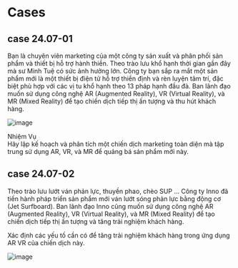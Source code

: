 

# Cases


## case 24.07-01

Bạn là chuyên viên marketing của một công ty sản xuất và phân phối sản phẩm và thiết bị hỗ trợ hành thiền. 
Theo trào lưu khổ hạnh thời gian gần đây mà sư Minh Tuệ có sức ảnh hưởng lớn. Công ty bạn sắp ra mắt một sản phẩm mới là một thiết bị điện tử hỗ trợ thiền định và rèn luyện tâm trí, đặc biệt phù hợp với các vị tu khổ hạnh theo 13 pháp hạnh đầu đà.
Ban lãnh đạo muốn sử dụng công nghệ AR (Augmented Reality), VR (Virtual Reality), và MR (Mixed Reality) để tạo chiến dịch tiếp thị ấn tượng và thu hút khách hàng.  

![image](https://github.com/AdTekDev/mMarketing/assets/18588011/309d8a0e-43e2-4218-8a6b-7f4476f09370)



Nhiệm Vụ  
Hãy lập kế hoạch và phân tích một chiến dịch marketing toàn diện mà tập trung sử dụng AR, VR, và MR để quảng bá sản phẩm mới này.   


## case 24.07-02  

Theo trào lưu lướt ván phản lực, thuyền phao, chèo SUP ... Công ty Inno đã tiến hành pháp triển sản phẩm mới ván lướt sóng phản lực bằng động cơ (Jet Surfboard). Ban lãnh đạo Inno cũng muốn sử dụng công nghệ AR (Augmented Reality), VR (Virtual Reality), và MR (Mixed Reality) để tạo chiến dịch tiếp thị ấn tượng và tăng trải nghiệm khách hàng.

Xác định các yếu tố cần có để tăng trải nghiệm khách hàng trong ứng dụng AR VR của chiến dịch này.

![image](https://github.com/AdTekDev/mMarketing/assets/18588011/242a370d-3c72-4275-a671-87c634ad27cc)

